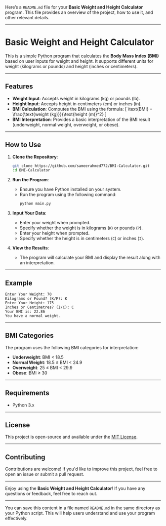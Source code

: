 Here’s a `README.md` file for your **Basic Weight and Height Calculator** program. This file provides an overview of the project, how to use it, and other relevant details.

---

# Basic Weight and Height Calculator

This is a simple Python program that calculates the **Body Mass Index (BMI)** based on user inputs for weight and height. It supports different units for weight (kilograms or pounds) and height (inches or centimeters).

---

## Features

- **Weight Input**: Accepts weight in kilograms (kg) or pounds (lb).
- **Height Input**: Accepts height in centimeters (cm) or inches (in).
- **BMI Calculation**: Computes the BMI using the formula:
  \[
  \text{BMI} = \frac{\text{weight (kg)}}{\text{height (m)}^2}
  \]
- **BMI Interpretation**: Provides a basic interpretation of the BMI result (underweight, normal weight, overweight, or obese).

---

## How to Use

1. **Clone the Repository**:
   ```bash
   git clone https://github.com/sameerahmed772/BMI-Calculator.git
   cd BMI-Calculator
   ```

2. **Run the Program**:
   - Ensure you have Python installed on your system.
   - Run the program using the following command:
     ```bash
     python main.py
     ```

3. **Input Your Data**:
   - Enter your weight when prompted.
   - Specify whether the weight is in kilograms (`K`) or pounds (`P`).
   - Enter your height when prompted.
   - Specify whether the height is in centimeters (`C`) or inches (`I`).

4. **View the Results**:
   - The program will calculate your BMI and display the result along with an interpretation.

---

## Example

```
Enter Your Weight: 70
Kilograms or Pound? (K/P): K
Enter Your Height: 175
Inches or Centimetres? (I/C): C
Your BMI is: 22.86
You have a normal weight.
```

---

## BMI Categories

The program uses the following BMI categories for interpretation:

- **Underweight**: BMI < 18.5
- **Normal Weight**: 18.5 ≤ BMI < 24.9
- **Overweight**: 25 ≤ BMI < 29.9
- **Obese**: BMI ≥ 30

---

## Requirements

- Python 3.x

---

## License

This project is open-source and available under the [MIT License](LICENSE).

---

## Contributing

Contributions are welcome! If you'd like to improve this project, feel free to open an issue or submit a pull request.

---

Enjoy using the **Basic Weight and Height Calculator**! If you have any questions or feedback, feel free to reach out.

---

You can save this content in a file named `README.md` in the same directory as your Python script. This will help users understand and use your program effectively.
